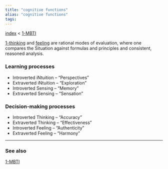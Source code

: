 ```yaml
---
title: "cognitive functions"
alias: "cognitive functions"
tags: 
---
```


[index](_index.md) < [1-MBTI](1-MBTI.md)

[1-thinking](1-thinking.md) and [feeling](feeling.md) are rational modes of evaluation, where one compares the Situation against formulas and principles and consistent, reasoned analysis. 

### Learning processes

-   Introverted iNtuition – “Perspectives”
-   Extraverted iNtuition – “Exploration”
-   Introverted Sensing – “Memory”
-   Extraverted Sensing – “Sensation”

### Decision-making processes

-   Introverted Thinking – “Accuracy”
-   Extraverted Thinking – “Effectiveness”
-   Introverted Feeling – “Authenticity”
-   Extraverted Feeling – “Harmony”


-------------
### See also
[1-MBTI](1-MBTI.md)

